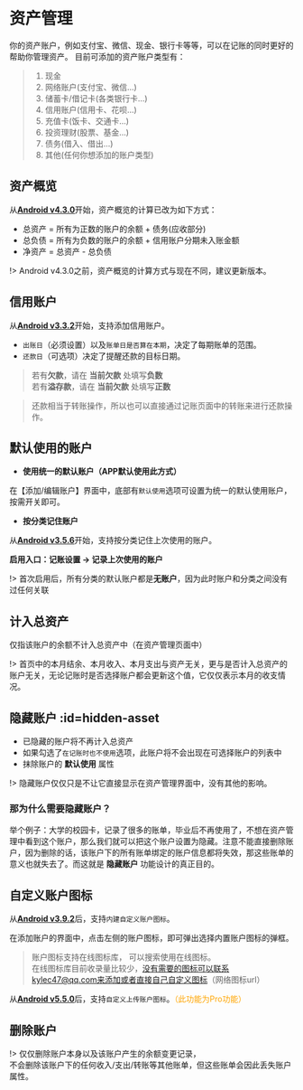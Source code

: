 # 资产管理

你的资产账户，例如支付宝、微信、现金、银行卡等等，可以在记账的同时更好的帮助你管理资产。 目前可添加的资产账户类型有：

> 1. 现金
> 2. 网络账户(支付宝、微信...)
> 3. 储蓄卡/借记卡(各类银行卡...)
> 4. 信用账户(信用卡、花呗...)
> 5. 充值卡(饭卡、交通卡...)
> 6. 投资理财(股票、基金...)
> 7. 债务(借入、借出...)
> 8. 其他(任何你想添加的账户类型)

## 资产概览

从[**Android v4.3.0**](https://www.coolapk.com/apk/kylec.me.lightbookkeeping)开始，资产概览的计算已改为如下方式：

- 总资产 = 所有为正数的账户的余额 + 债务(应收部分)
- 总负债 = 所有为负数的账户的余额 + 信用账户分期未入账金额
- 净资产 = 总资产 - 总负债

!> Android v4.3.0之前，资产概览的计算方式与现在不同，建议更新版本。

## 信用账户

从[**Android v3.3.2**](https://www.coolapk.com/apk/kylec.me.lightbookkeeping)开始，支持添加信用账户。

- `出账日`（必须设置）以及`账单日是否算在本期`，决定了每期账单的范围。
- `还款日`（可选项）决定了提醒还款的目标日期。

> 若有**欠款**，请在 **当前欠款** 处填写**负数**<br>若有**溢存款**，请在 **当前欠款** 处填写**正数**

> 还款相当于转账操作，所以也可以直接通过记账页面中的转账来进行还款操作。

## 默认使用的账户

- **使用统一的默认账户（APP默认使用此方式）**

在【添加/编辑账户】界面中，底部有`默认使用`选项可设置为统一的默认使用账户，按需开关即可。

- **按分类记住账户**

从[**Android v3.5.6**](https://www.coolapk.com/apk/kylec.me.lightbookkeeping)开始，支持按分类记住上次使用的账户。

**启用入口：记账设置 -> 记录上次使用的账户** 

!> 首次启用后，所有分类的默认账户都是**无账户**，因为此时账户和分类之间没有过任何关联

## 计入总资产

仅指该账户的余额不计入总资产中（在资产管理页面中）

!> 首页中的本月结余、本月收入、本月支出与资产无关，更与是否计入总资产的账户无关，无论记账时是否选择账户都会更新这个值，它仅仅表示本月的收支情况。

## 隐藏账户  :id=hidden-asset

- 已隐藏的账户将不再计入总资产
- 如果勾选了`在记账时也不使用`选项，此账户将不会出现在可选择账户的列表中
- 抹除账户的 **默认使用** 属性

!> 隐藏账户仅仅只是不让它直接显示在资产管理界面中，没有其他的影响。

### **那为什么需要隐藏账户？**

举个例子：大学的校园卡，记录了很多的账单，毕业后不再使用了，不想在资产管理中看到这个账户，那么我们就可以把这个账户设置为隐藏。注意不能直接删除账户，因为删除的话，该账户下的所有账单绑定的账户信息都将失效，那这些账单的意义也就失去了。而这就是 **隐藏账户** 功能设计的真正目的。 

## 自定义账户图标

从[**Android v3.9.2**](https://www.coolapk.com/apk/kylec.me.lightbookkeeping)后，支持`内建自定义账户图标`。

在添加账户的界面中，点击左侧的账户图标，即可弹出选择内置账户图标的弹框。

> 账户图标支持在线图标库， 可以搜索使用在线图标。<br>在线图标库目前收录量比较少，没有需要的图标可以联系kylec47@qq.com来添加或者直接自己自定义图标（网络图标url）

从[**Android v5.5.0**](https://www.coolapk.com/apk/kylec.me.lightbookkeeping)后，支持`自定义上传账户图标`。<font color=orange>（此功能为Pro功能）</font>

## 删除账户

!> 仅仅删除账户本身以及该账户产生的余额变更记录，<br>不会删除该账户下的任何收入/支出/转账等其他账单，但这些账单会因此丢失账户属性。